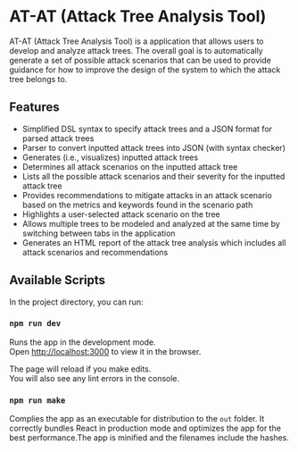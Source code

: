 # AT-AT (Attack Tree Analysis Tool)

AT-AT (Attack Tree Analysis Tool) is a application that allows users to develop and analyze attack trees. The overall goal is to automatically generate a set of possible attack scenarios that can be used to provide guidance for how to improve the design of the system to which the attack tree belongs to.

## Features

- Simplified DSL syntax to specify attack trees and a JSON format for parsed attack trees
- Parser to convert inputted attack trees into JSON (with syntax checker)
- Generates (i.e., visualizes) inputted attack trees
- Determines all attack scenarios on the inputted attack tree
- Lists all the possible attack scenarios and their severity for the inputted attack tree
- Provides recommendations to mitigate attacks in an attack scenario based on the metrics and keywords found in the scenario path
- Highlights a user-selected attack scenario on the tree
- Allows multiple trees to be modeled and analyzed at the same time by switching between tabs in the application
- Generates an HTML report of the attack tree analysis which includes all attack scenarios and recommendations

## Available Scripts

In the project directory, you can run:

### `npm run dev`

Runs the app in the development mode.\
Open [http://localhost:3000](http://localhost:3000) to view it in the browser.

The page will reload if you make edits.\
You will also see any lint errors in the console.

### `npm run make`

Complies the app as an executable for distribution to the `out` folder. It correctly bundles React in production mode and optimizes the app for the best performance.The app is minified and the filenames include the hashes.

